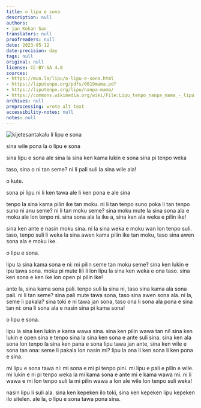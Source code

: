 ```yaml
---
title: o lipu e sona
description: null
authors:
- jan Kekan San
translators: null
proofreaders: null
date: 2023-05-12
date-precision: day
tags: null
original: null
license: CC-BY-SA 4.0
sources:
- https://mun.la/lipu/o-lipu-e-sona.html
- https://liputenpo.org/pdfs/0019mama.pdf
- https://liputenpo.org/lipu/nanpa-mama/
- https://commons.wikimedia.org/wiki/File:Lipu_tenpo_nanpa_mama_-_lipu.png
archives: null
preprocessing: wrote alt text
accessibility-notes: null
notes: null
---
```


![kijetesantakalu li lipu e sona](https://upload.wikimedia.org/wikipedia/commons/8/89/Lipu_tenpo_nanpa_mama_-_lipu.png)

sina wile pona la o lipu e sona

sina lipu e sona ale sina la sina ken kama lukin e sona sina pi tenpo weka

taso, sina o ni tan seme? ni li pali suli la sina wile ala!

o kute.

sona pi lipu ni li ken tawa ale li ken pona e ale sina

tenpo la sina kama pilin ike tan moku. ni li tan tenpo suno poka li tan tenpo suno ni anu seme? ni li tan moku seme? sina moku mute la sina sona ala e moku ale lon tenpo ni. sina sona ala la ike a, sina ken ala weka e pilin ike!

sina ken ante e nasin moku sina. ni la sina weka e moku wan lon tenpo suli. taso, tenpo suli li weka la sina awen kama pilin ike tan moku, taso sina awen sona ala e moku ike.

o lipu e sona.

lipu la sina kama sona e ni: mi pilin seme tan moku seme? sina ken lukin e ipu tawa sona. moku pi mute lili li lon lipu la sina ken weka e ona taso. sina ken sona e ken ike lon open pi pilin ike!

ante la, sina kama sona pali. tenpo suli la sina ni, taso sina kama ala sona pali. ni li tan seme? sina pali mute tawa sona, taso sina awen sona ala. ni la, seme li pakala? sina toki e ni tawa jan sona, taso ona li sona ala pona e sina tan ni: ona li sona ala e nasin sina pi kama sona!

o lipu e sona.

lipu la sina ken lukin e kama wawa sina. sina ken pilin wawa tan ni! sina ken lukin e open sina e tenpo sina la sina ken sona e ante suli sina. sina ken ala sona lon tenpo la sina ken pana e sona lipu tawa jan ante, sina ken wile e sona tan ona: seme li pakala lon nasin mi? lipu la ona li ken sona li ken pona e sina.

mi lipu e sona tawa ni: mi sona e mi pi tenpo pini. mi lipu e pali e pilin e wile. mi lukin e ni pi tenpo weka la mi kama sona e ante mi e kama wawa mi. ni li wawa e mi lon tenpo suli la mi pilin wawa a lon ale wile lon tenpo suli weka!

nasin lipu li suli ala. sina ken kepeken ilo toki, sina ken kepeken lipu kepeken ilo sitelen. ale la, o lipu e sona tawa pona sina.